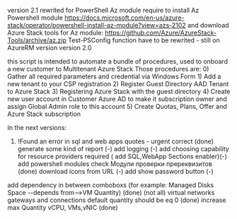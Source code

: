 version 2.1
  rewrited for PowerShell Az module
  require to install Az Powershell module
  https://docs.microsoft.com/en-us/azure-stack/operator/powershell-install-az-module?view=azs-2102
  and download Azure Stack tools for Az module: https://github.com/Azure/AzureStack-Tools/archive/az.zip
  Test-PSConfig function have to be rewrited - still on AzureRM version
version 2.0

this script is intended to automate a bundle of procedures, used to onboard a new customer to Multitenant Azure Stack
Those procedures are:
    0) Gather all required parameters and credential via Windows Form 
    1) Add a new tenant to your CSP registration
    2) Register Guest Directory AAD Tenant to Azure Stack
    3) Registering Azure Stack with the guest directory
    4) Create new user account in Customer Azure AD to make it subscription owner and assign Global Admin role to this account
    5) Create Quotas, Plans, Offer and Azure Stack subscription

In the next versions:
1) !Found an error in sql and web apps quotes - urgent correct (done)
 generate some kind of report (-)
 add logging (-)
 add choosing capability for  resource providers required ( add SQL,WebApp Sections enabler)(-)
 add powershell modules check Модули проверки пререквизитов (done)
 download icons from URL (-)
 add show password button (-)

 add dependency in between comboboxs (for example: Managed Disks Space --depends from-->VM Quantity) (done) (not all)
 virtual networks gateways and connections default quantity should be eq 0 (done)
 increase max Quantity vCPU, VMs,vNIC (done)
####

